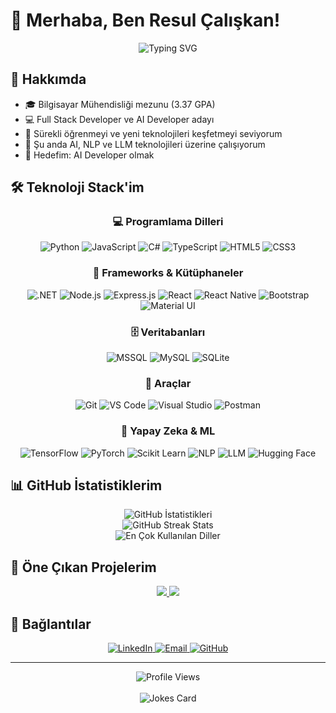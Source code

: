 # 👋 Merhaba, Ben Resul Çalışkan!

<div align="center">
  <img src="https://readme-typing-svg.herokuapp.com?font=Fira+Code&size=25&duration=3000&pause=500&color=2E9FDD&center=true&vCenter=true&width=600&lines=Full+Stack+Developer;AI+Developer;Python+Developer;.NET+Developer;NLP+%26+LLM+Enthusiast" alt="Typing SVG" />
</div>

## 🚀 Hakkımda

- 🎓 Bilgisayar Mühendisliği mezunu (3.37 GPA)
- 💻 Full Stack Developer ve AI Developer adayı
- 🌱 Sürekli öğrenmeyi ve yeni teknolojileri keşfetmeyi seviyorum
- 🔭 Şu anda AI, NLP ve LLM teknolojileri üzerine çalışıyorum
- 🤖 Hedefim: AI Developer olmak

## 🛠️ Teknoloji Stack'im

<div align="center">
  
### 💻 Programlama Dilleri

![Python](https://img.shields.io/badge/Python-3776AB?style=for-the-badge&logo=python&logoColor=white)
![JavaScript](https://img.shields.io/badge/JavaScript-F7DF1E?style=for-the-badge&logo=javascript&logoColor=black)
![C#](https://img.shields.io/badge/C%23-239120?style=for-the-badge&logo=c-sharp&logoColor=white)
![TypeScript](https://img.shields.io/badge/TypeScript-007ACC?style=for-the-badge&logo=typescript&logoColor=white)
![HTML5](https://img.shields.io/badge/HTML5-E34F26?style=for-the-badge&logo=html5&logoColor=white)
![CSS3](https://img.shields.io/badge/CSS3-1572B6?style=for-the-badge&logo=css3&logoColor=white)

### 🧰 Frameworks & Kütüphaneler

![.NET](https://img.shields.io/badge/.NET-5C2D91?style=for-the-badge&logo=.net&logoColor=white)
![Node.js](https://img.shields.io/badge/Node.js-339933?style=for-the-badge&logo=nodedotjs&logoColor=white)
![Express.js](https://img.shields.io/badge/Express.js-000000?style=for-the-badge&logo=express&logoColor=white)
![React](https://img.shields.io/badge/React-20232A?style=for-the-badge&logo=react&logoColor=61DAFB)
![React Native](https://img.shields.io/badge/React_Native-20232A?style=for-the-badge&logo=react&logoColor=61DAFB)
![Bootstrap](https://img.shields.io/badge/Bootstrap-563D7C?style=for-the-badge&logo=bootstrap&logoColor=white)
![Material UI](https://img.shields.io/badge/Material--UI-0081CB?style=for-the-badge&logo=material-ui&logoColor=white)

### 🗄️ Veritabanları

![MSSQL](https://img.shields.io/badge/Microsoft_SQL_Server-CC2927?style=for-the-badge&logo=microsoft-sql-server&logoColor=white)
![MySQL](https://img.shields.io/badge/MySQL-00000F?style=for-the-badge&logo=mysql&logoColor=white)
![SQLite](https://img.shields.io/badge/SQLite-07405E?style=for-the-badge&logo=sqlite&logoColor=white)

### 🔧 Araçlar

![Git](https://img.shields.io/badge/Git-F05032?style=for-the-badge&logo=git&logoColor=white)
![VS Code](https://img.shields.io/badge/Visual_Studio_Code-0078D4?style=for-the-badge&logo=visual-studio-code&logoColor=white)
![Visual Studio](https://img.shields.io/badge/Visual_Studio-5C2D91?style=for-the-badge&logo=visual-studio&logoColor=white)
![Postman](https://img.shields.io/badge/Postman-FF6C37?style=for-the-badge&logo=postman&logoColor=white)

### 🤖 Yapay Zeka & ML

![TensorFlow](https://img.shields.io/badge/TensorFlow-FF6F00?style=for-the-badge&logo=tensorflow&logoColor=white)
![PyTorch](https://img.shields.io/badge/PyTorch-EE4C2C?style=for-the-badge&logo=pytorch&logoColor=white)
![Scikit Learn](https://img.shields.io/badge/scikit_learn-F7931E?style=for-the-badge&logo=scikit-learn&logoColor=white)
![NLP](https://img.shields.io/badge/NLP-8A2BE2?style=for-the-badge&logo=nlp&logoColor=white)
![LLM](https://img.shields.io/badge/LLM-4285F4?style=for-the-badge&logo=llm&logoColor=white)
![Hugging Face](https://img.shields.io/badge/Hugging_Face-FFD21E?style=for-the-badge&logo=huggingface&logoColor=black)

</div>

## 📊 GitHub İstatistiklerim

<div align="center">
  <img src="https://github-readme-stats.vercel.app/api?username=Resul-Caliskan&show_icons=true&theme=radical" alt="GitHub İstatistikleri" />
  <br />
  <img src="https://github-readme-streak-stats.herokuapp.com/?user=Resul-Caliskan&theme=radical" alt="GitHub Streak Stats" />
  <br />
  <img src="https://github-readme-stats.vercel.app/api/top-langs/?username=Resul-Caliskan&layout=compact&theme=radical" alt="En Çok Kullanılan Diller" />
</div>

## 🌟 Öne Çıkan Projelerim

<div align="center">
  <a href="https://github.com/Resul-Caliskan/zekiApp">
    <img src="https://github-readme-stats.vercel.app/api/pin/?username=Resul-Caliskan&repo=zekiApp&theme=radical" />
  </a>
  <a href="https://github.com/Resul-Caliskan/CV-Extraction-Ai">
    <img src="https://github-readme-stats.vercel.app/api/pin/?username=Resul-Caliskan&repo=CV-Extraction-Ai&theme=radical" />
  </a>
</div>

## 🔗 Bağlantılar

<div align="center">
  <a href="https://www.linkedin.com/in/resul-caliskan/" target="_blank">
    <img src="https://img.shields.io/badge/LinkedIn-0077B5?style=for-the-badge&logo=linkedin&logoColor=white" alt="LinkedIn" />
  </a>
  <a href="mailto:resulcaliskansau@gmail.com">
    <img src="https://img.shields.io/badge/Email-D14836?style=for-the-badge&logo=gmail&logoColor=white" alt="Email" />
  </a>
  <a href="https://github.com/Resul-Caliskan">
    <img src="https://img.shields.io/badge/GitHub-100000?style=for-the-badge&logo=github&logoColor=white" alt="GitHub" />
  </a>
</div>

---

<div align="center">
  <img src="https://komarev.com/ghpvc/?username=Resul-Caliskan&color=blue&style=flat-square&label=Profile+Views" alt="Profile Views" />
  <br />
  <br />
  <img src="https://readme-jokes.vercel.app/api" alt="Jokes Card" />
</div>
